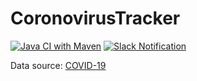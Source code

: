 # CoronovirusTracker


[![Java CI with Maven](https://github.com/a-dubaj/CoronovirusTracker/actions/workflows/maven.yml/badge.svg?branch=master)](https://github.com/a-dubaj/CoronovirusTracker/actions/workflows/maven.yml)
[![Slack Notification](https://github.com/a-dubaj/CoronovirusTracker/actions/workflows/slack-notify.yml/badge.svg?branch=master)](https://github.com/a-dubaj/CoronovirusTracker/actions/workflows/slack-notify.yml)


Data source: [COVID-19](https://github.com/CSSEGISandData/COVID-19)
